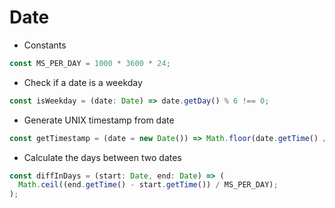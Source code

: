# Date

- Constants

```typescript
const MS_PER_DAY = 1000 * 3600 * 24;
```

- Check if a date is a weekday

```typescript
const isWeekday = (date: Date) => date.getDay() % 6 !== 0;
```

- Generate UNIX timestamp from date

```typescript
const getTimestamp = (date = new Date()) => Math.floor(date.getTime() / 1000);
```

- Calculate the days between two dates

```typescript
const diffInDays = (start: Date, end: Date) => (
  Math.ceil((end.getTime() - start.getTime()) / MS_PER_DAY);
);
```
